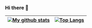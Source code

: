 ### Hi there 👋
| [![My github stats](https://github-readme-stats.vercel.app/api?username=MikuSnow&count_private=true&show_icons=true&include_all_commits=true&hide_border=true)](https://github.com/MikuSnow)|[![Top Langs](https://github-readme-stats.vercel.app/api/top-langs/?username=MikuSnow&layout=compact)](https://github.com/MikuSnow)|
| ------------- | ------------- | 
